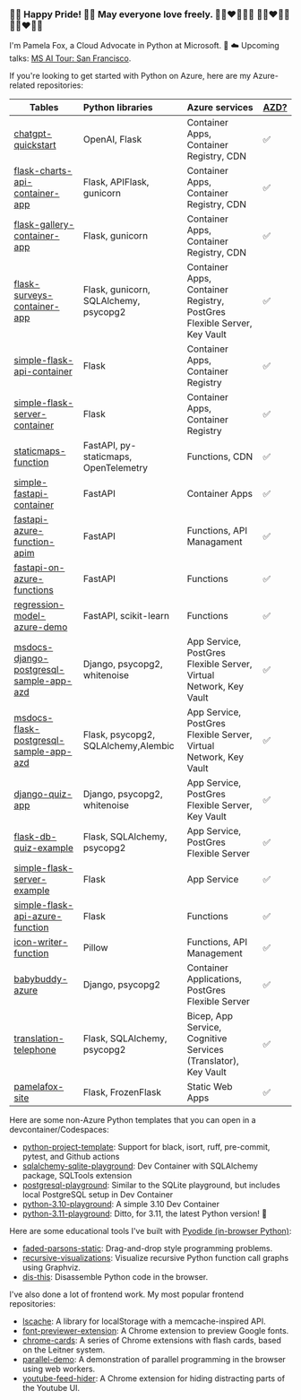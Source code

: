 ### 🏳️‍🌈 Happy Pride! 🏳️‍🌈 May everyone love freely. 👩🏽‍❤️‍💋‍👩🏼 👨🏼‍❤️‍👨🏿 👩🏻‍❤️‍👨🏼

I'm Pamela Fox, a Cloud Advocate in Python at Microsoft. 🐍 ☁️ Upcoming talks: [MS AI Tour: San Francisco](https://msevents.microsoft.com/event?id=2142590774).

If you're looking to get started with Python on Azure, here are my Azure-related repositories:

| Tables        | Python libraries | Azure services  | [AZD?](https://learn.microsoft.com/en-us/azure/developer/azure-developer-cli/overview)
| ------------- |:-------------| :-----| :- |
| [chatgpt-quickstart](https://github.com/Azure-Samples/chatgpt-quickstart) | OpenAI, Flask | Container Apps, Container Registry, CDN | ✅
| [flask-charts-api-container-app](https://github.com/pamelafox/flask-charts-api-container-app) | Flask, APIFlask, gunicorn | Container Apps,  Container Registry, CDN  | ✅
| [flask-gallery-container-app](https://github.com/pamelafox/flask-gallery-container-app) | Flask, gunicorn | Container Apps,  Container Registry, CDN  | ✅
| [flask-surveys-container-app](https://github.com/pamelafox/flask-surveys-container-app) | Flask, gunicorn, SQLAlchemy, psycopg2  | Container Apps, Container Registry, PostGres Flexible Server, Key Vault | ✅
| [simple-flask-api-container](https://github.com/pamelafox/simple-flask-api-container) | Flask | Container Apps, Container Registry | ✅
| [simple-flask-server-container](https://github.com/pamelafox/simple-flask-server-container) | Flask | Container Apps, Container Registry | ✅
| [staticmaps-function](https://github.com/pamelafox/staticmaps-function) | FastAPI, py-staticmaps, OpenTelemetry | Functions, CDN  | ✅
| [simple-fastapi-container](https://github.com/pamelafox/simple-fastapi-container) | FastAPI | Container Apps |  ✅
| [fastapi-azure-function-apim](https://github.com/pamelafox/fastapi-azure-function-apim) | FastAPI | Functions, API Managament | ✅
| [fastapi-on-azure-functions](https://github.com/pamelafox/fastapi-on-azure-functions) | FastAPI | Functions | ✅
| [regression-model-azure-demo](https://github.com/pamelafox/regression-model-azure-demo)     | FastAPI, scikit-learn | Functions | ✅
| [msdocs-django-postgresql-sample-app-azd](https://github.com/pamelafox/msdocs-django-postgresql-sample-app-azd)     | Django, psycopg2, whitenoise     | App Service, PostGres Flexible Server, Virtual Network, Key Vault | ✅
| [msdocs-flask-postgresql-sample-app-azd](https://github.com/pamelafox/msdocs-flask-postgresql-sample-app-azd)     | Flask, psycopg2, SQLAlchemy,Alembic     |  App Service, PostGres Flexible Server, Virtual Network, Key Vault | ✅
| [django-quiz-app](https://github.com/pamelafox/django-quiz-app) | Django, psycopg2, whitenoise | App Service, PostGres Flexible Server, Key Vault | ✅
| [flask-db-quiz-example](https://github.com/pamelafox/flask-db-quiz-example) | Flask, SQLAlchemy, psycopg2      | App Service, PostGres Flexible Server | ✅
| [simple-flask-server-example](https://github.com/pamelafox/simple-flask-server-example) | Flask | App Service | ✅
| [simple-flask-api-azure-function](https://github.com/pamelafox/simple-flask-api-azure-function) | Flask | Functions | ✅
| [icon-writer-function](https://github.com/pamelafox/icon-writer-function) | Pillow | Functions, API Management | ✅
| [babybuddy-azure](https://github.com/pamelafox/babybuddy-azure) | Django, psycopg2 | Container Applications, PostGres Flexible Server | ✅
| [translation-telephone](https://github.com/pamelafox/translation-telephone) | Flask, SQLAlchemy, psycopg2 | Bicep, App Service,  Cognitive Services (Translator), Key Vault | ✅
| [pamelafox-site](https://github.com/pamelafox/pamelafox-site) | Flask, FrozenFlask | Static Web Apps | ✅

Here are some non-Azure Python templates that you can open in a devcontainer/Codespaces:

* [python-project-template](https://github.com/pamelafox/python-project-template): Support for black, isort, ruff, pre-commit, pytest, and Github actions
* [sqlalchemy-sqlite-playground](https://github.com/pamelafox/sqlalchemy-sqlite-playground): Dev Container with SQLAlchemy package, SQLTools extension
* [postgresql-playground](https://github.com/pamelafox/postgresql-playground): Similar to the SQLite playground, but includes local PostgreSQL setup in Dev Container
* [python-3.10-playground](https://github.com/pamelafox/python-3.10-playground): A simple 3.10 Dev Container
* [python-3.11-playground](https://github.com/pamelafox/python-3.11-playground): Ditto, for 3.11, the latest Python version! 🎉

Here are some educational tools I've built with [Pyodide (in-browser Python)](https://pyodide.org/):

* [faded-parsons-static](https://github.com/pamelafox/faded-parsons-static): Drag-and-drop style programming problems.
* [recursive-visualizations](https://github.com/pamelafox/recursive-visualizations): Visualize recursive Python function call graphs using Graphviz.
* [dis-this](https://github.com/pamelafox/dis-this): Disassemble Python code in the browser.

I've also done a lot of frontend work. My most popular frontend repositories:

* [lscache](https://github.com/pamelafox/lscache): A library for localStorage with a memcache-inspired API.
* [font-previewer-extension](https://github.com/pamelafox/font-previewer-extension): A Chrome extension to preview Google fonts.
* [chrome-cards](https://github.com/pamelafox/chrome-cards): A series of Chrome extensions with flash cards, based on the Leitner system.
* [parallel-demo](https://github.com/pamelafox/parallel-demo): A demonstration of parallel programming in the browser using web workers.
* [youtube-feed-hider](https://github.com/pamelafox/youtube-feed-hider): A Chrome extension for hiding distracting parts of the Youtube UI.

